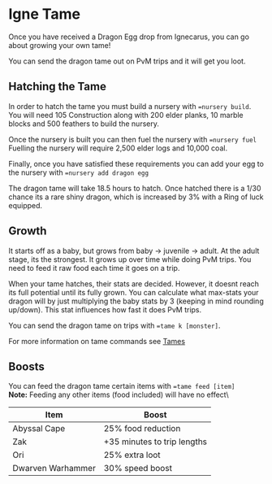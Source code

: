 # Igne Tame

Once you have received a Dragon Egg drop from Ignecarus, you can go about growing your own tame!

You can send the dragon tame out on PvM trips and it will get you loot.

## Hatching the Tame

In order to hatch the tame you must build a nursery with `=nursery build`.\
You will need 105 Construction along with 200 elder planks, 10 marble blocks and 500 feathers to build the nursery.&#x20;

Once the nursery is built you can then fuel the nursery with `=nursery fuel`\
Fuelling the nursery will require 2,500 elder logs and 10,000 coal.

Finally, once you have satisfied these requirements you can add your egg to the nursery with `=nursery add dragon egg`

The dragon tame will take 18.5 hours to hatch. Once hatched there is a 1/30 chance its a rare shiny dragon, which is increased by 3% with a Ring of luck equipped.

## Growth

It starts off as a baby, but grows from baby -> juvenile -> adult. At the adult stage, its the strongest. It grows up over time while doing PvM trips. You need to feed it raw food each time it goes on a trip.

When your tame hatches, their stats are decided. However, it doesnt reach its full potential until its fully grown. You can calculate what max-stats your dragon will by just multiplying the baby stats by 3 (keeping in mind rounding up/down). This stat influences how fast it does PvM trips.

You can send the dragon tame on trips with `=tame k [monster]`.

For more information on tame commands see [Tames](../../custom-items/tames.md)

## Boosts

You can feed the dragon tame certain items with `=tame feed [item]`\
**Note:** Feeding any other items (food included) will have no effect\


| Item              | Boost                       |
| ----------------- | --------------------------- |
| Abyssal Cape      | 25% food reduction          |
| Zak               | +35 minutes to trip lengths |
| Ori               | 25% extra loot              |
| Dwarven Warhammer | 30% speed boost             |
